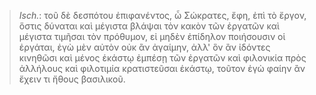 

>  *Isch.*: τοῦ δὲ δεσπότου ἐπιφανέντος, ὦ Σώκρατες, ἔφη, ἐπὶ τὸ ἔργον, ὅστις δύναται καὶ μέγιστα βλάψαι τὸν κακὸν τῶν ἐργατῶν καὶ μέγιστα τιμῆσαι τὸν πρόθυμον, εἰ μηδὲν ἐπίδηλον ποιήσουσιν οἱ ἐργάται, ἐγὼ μὲν αὐτὸν οὐκ ἂν ἀγαίμην, ἀλλ' ὃν ἂν ἰδόντες κινηθῶσι καὶ μένος ἑκάστῳ ἐμπέσῃ τῶν ἐργατῶν καὶ φιλονικία πρὸς ἀλλήλους καὶ φιλοτιμία κρατιστεῦσαι ἑκάστῳ, τοῦτον ἐγὼ φαίην ἂν ἔχειν τι ἤθους βασιλικοῦ.